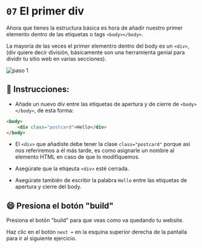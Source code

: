 # `07` El primer div

Ahora que tienes la estructura básica es hora de añadir nuestro primer elemento dentro de las etiquetas o tags `<body></body>`.

La mayoría de las veces el primer elementro dentro del body es un  `<div>`, (div quiere decir división, 
básicamente son una herramienta genial para dividir tu sitio web en varias secciones).


![paso 1](../../assets/07-the-first-div.png?raw=true)

## 📝 Instrucciones:

- Añade un nuevo div entre las etiquetas de apertura y de cierre de `<body></body>`, de esta forma:

```html
<body>
    <div class="postcard">Hello</div>
</body>
```

- El `<div>` que añadiste debe tener la clase `class="postcard"` porque así nos referiremos a él más tarde, es como asignarle un nombre al elemento HTML en caso de que lo modifiquemos.

- Asegúrate que la etiqeuta `<div>` esté cerrada.

- Asegúrate también de escribir la palabra `Hello` entre las etiquetas de apertura y cierre del body.
 
## 😄 Presiona el botón "build"

Presiona el botón "build" para que veas como va quedando tu website.

Haz clic en el botón `next ➡` en la esquina superior derecha de la pantalla para ir al siguiente ejercicio. 
